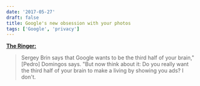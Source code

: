 ```yaml
---
date: '2017-05-27'
draft: false
title: Google's new obsession with your photos
tags: ['Google', 'privacy']
---
```


**[The Ringer:](https://theringer.com/google-photos-data-collection-e8578b3256e0)**

> Sergey Brin says that Google wants to be the third half of your brain," [Pedro] Domingos says. "But now think about it: Do you really want the third half of your brain to make a living by showing you ads? I don't.<!-- excerpt -->

